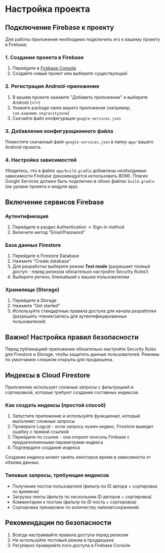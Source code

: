 # Настройка проекта

## Подключение Firebase к проекту

Для работы приложения необходимо подключить его к вашему проекту в Firebase.

### 1. Создание проекта в Firebase
1. Перейдите в [Firebase Console](https://console.firebase.google.com/)
2. Создайте новый проект или выберите существующий

### 2. Регистрация Android-приложения
1. В вашем проекте нажмите "Добавить приложение" и выберите Android (</>)
2. Укажите package name вашего приложения (например, `com.вашеимя.nogravityzone`)
3. Скачайте файл конфигурации `google-services.json`

### 3. Добавление конфигурационного файла
Поместите скачанный файл `google-services.json` в папку `app/` вашего Android-проекта.

### 4. Настройка зависимостей
Убедитесь, что в файле `app/build.gradle` добавлены необходимые зависимости Firebase (рекомендуется использовать BOM). Плагин Google Services должен быть подключен в обоих файлах `build.gradle` (на уровне проекта и модуля app).

## Включение сервисов Firebase

### Аутентификация
1. Перейдите в раздел Authentication → Sign-in method
2. Включите метод "Email/Password"

### База данных Firestore
1. Перейдите в Firestore Database
2. Нажмите "Create database"
3. Для разработки выберите режим **Test mode** (разрешает полный доступ - перед релизом обязательно настройте Security Rules!)
4. Выберите регион, ближайший к вашим пользователям

### Хранилище (Storage)
1. Перейдите в Storage
2. Нажмите "Get started"
3. Используйте стандартные правила доступа для начала разработки (разрешить чтение/запись для аутентифицированных пользователей)

## Важно! Настройка правил безопасности
Перед публикацией приложения обязательно настройте Security Rules для Firestore и Storage, чтобы защитить данные пользователей. Режимы по умолчанию слишком открыты для продакшена.

## Индексы в Cloud Firestore

Приложение использует сложные запросы с фильтрацией и сортировкой, которые требуют создания составных индексов.

### Как создать индексы (простой способ)
1. Запустите приложение и используйте функционал, который выполняет сложные запросы
2. Проверьте Logcat - если запросу нужен индекс, Firestore выведет ошибку с прямой ссылкой
3. Перейдите по ссылке - она откроет консоль Firebase с предзаполненными параметрами индекса
4. Подтвердите создание индекса

Создание индекса может занять некоторое время в зависимости от объема данных.

### Типовые запросы, требующие индексов
- Получение постов пользователя (фильтр по ID автора + сортировка по времени)
- Загрузка ленты (фильтр по нескольким ID авторов + сортировка)
- Комментарии к постам (фильтр по ID поста + сортировка)
- Сортировка тренировок по количеству лайков/сохранений

## Рекомендации по безопасности
1. Всегда настраивайте правила доступа перед релизом
2. Не используйте тестовый режим в продакшене
3. Регулярно проверяйте логи доступа в Firebase Console